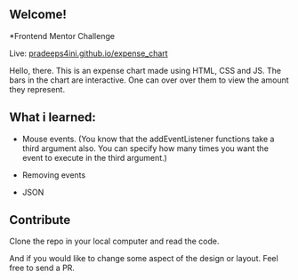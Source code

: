 ## Welcome!

*Frontend Mentor Challenge

Live: [pradeeps4ini.github.io/expense_chart](pradeeps4ini.github.io/expense_chart)

Hello, there. This is an expense chart made using HTML, CSS and JS. The bars in the chart are interactive. One can over over them to view the amount they represent. 


## What i learned:
* Mouse events. (You know that the addEventListener functions take a third argument also. You can specify how many times you want the event to execute in the third argument.)

* Removing events
* JSON 


## Contribute

Clone the repo in your local computer and read the code.

And if you would like to change some aspect of the design or layout. Feel free to send a PR.

